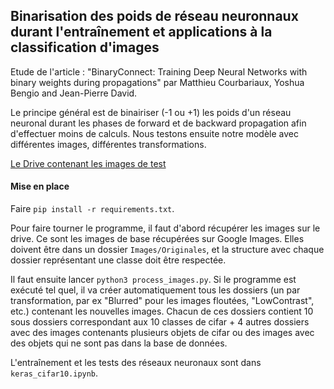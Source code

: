 ## Binarisation des poids de réseau neuronnaux durant l'entraînement et applications à la classification d'images

Etude de l'article : "BinaryConnect: Training Deep Neural Networks with binary weights during propagations" par Matthieu Courbariaux, Yoshua Bengio and Jean-Pierre David.

Le principe général est de binairiser (-1 ou +1) les poids d'un réseau neuronal durant les phases de forward et de backward propagation afin d'effectuer moins de calculs. Nous testons ensuite notre modèle avec différentes images, différentes transformations.

[Le Drive contenant les images de test](https://drive.google.com/drive/folders/1WFG3A7NDteLy66UbhyV_aIvolDCU6eB9)

#### Mise en place

Faire `pip install -r requirements.txt`.

Pour faire tourner le programme, il faut d'abord récupérer les images sur le drive. Ce sont les images de base récupérées sur Google Images. Elles doivent être dans un dossier `Images/Originales`, et la structure avec chaque dossier représentant une classe doit être respectée.

Il faut ensuite lancer `python3 process_images.py`. Si le programme est exécuté tel quel, il va créer automatiquement tous les dossiers (un par transformation, par ex "Blurred" pour les images floutées, "LowContrast", etc.) contenant les nouvelles images. Chacun de ces dossiers contient 10 sous dossiers correspondant aux 10 classes de cifar + 4 autres dossiers avec des images contenants plusieurs objets de cifar ou des images avec des objets qui ne sont pas dans la base de données. 

L'entraînement et les tests des réseaux neuronaux sont dans `keras_cifar10.ipynb`.
